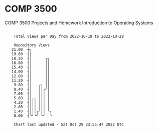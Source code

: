 # COMP 3500
COMP 3500 Projects and Homework
Introduction to Operating Systems

```

    Total Views per Day from 2022-10-19 to 2022-10-29

    Repository Views
   21.00  ┼╮
   19.60  ┤│
   18.20  ┤│      ╭╮
   16.80  ┤│      ││
   15.40  ┤│      ││
   14.00  ┤│      ││
   12.60  ┤│      ││
   11.20  ┤│      ││
    9.80  ┤│   ╭╮ ││
    8.40  ┤│   ││╭╯│
    7.00  ┤│   │││ │
    5.60  ┤│╭╮ │││ │
    4.20  ┤│││ │││ │
    2.80  ┤│││ │││ │
    1.40  ┤│││╭╯││ ╰╮
    0.00  ┤╰╯╰╯ ╰╯  ╰

    Chart last updated - Sat Oct 29 23:55:47 2022 UTC
    
```
